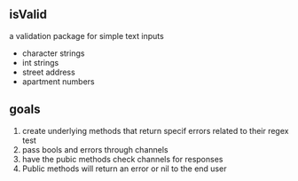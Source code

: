 ## isValid
a validation package for simple text inputs

* character strings
* int strings
* street address 
* apartment numbers

## goals
1. create underlying methods that return specif errors related to their regex test
2. pass bools and errors through channels
3. have the pubic methods check channels for responses 
4. Public methods will return an error or nil to the end user